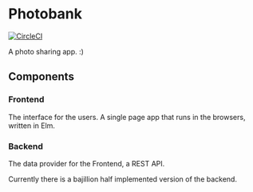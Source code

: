 # Photobank

[![CircleCI](https://circleci.com/gh/lpil/photobank.svg?style=shield)](https://circleci.com/gh/lpil/photobank)

A photo sharing app. :)


## Components

### Frontend

The interface for the users. A single page app that runs in the browsers,
written in Elm.

### Backend

The data provider for the Frontend, a REST API.

Currently there is a bajillion half implemented version of the backend.
